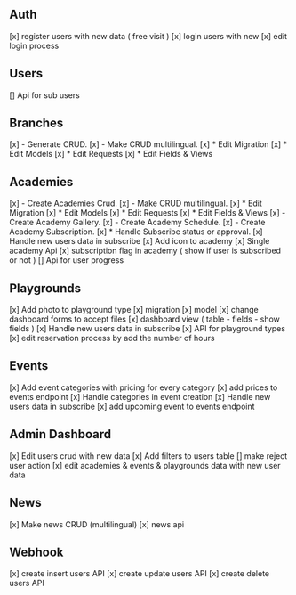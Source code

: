## Auth

[x] register users with new data ( free visit )
[x] login users with new 
[x] edit login process

## Users
[] Api for sub users

## Branches

[x] - Generate CRUD.
[x] - Make CRUD multilingual.
    [x] * Edit Migration
    [x] * Edit Models
    [x] * Edit Requests
    [x] * Edit Fields & Views


## Academies

[x] - Create Academies Crud.
[x] - Make CRUD multilingual.
    [x] * Edit Migration
    [x] * Edit Models
    [x] * Edit Requests
    [x] * Edit Fields & Views
[x] - Create Academy Gallery.
[x] - Create Academy Schedule.
[x] - Create Academy Subscription.
    [x] * Handle Subscribe status or approval.
[x] Handle new users data in subscribe
[x] Add icon to academy 
[x] Single academy Api
[x] subscription flag in academy ( show if user is subscribed or not )
[] Api for user progress
## Playgrounds

[x] Add photo to playground type
    [x] migration
    [x] model
    [x] change dashboard forms to accept files
    [x] dashboard view ( table - fields - show fields )
[x] Handle new users data in subscribe
[x] API for playground types
[x] edit reservation process by add the number of hours


## Events

[x] Add event categories with pricing for every category
[x] add prices to events endpoint
[x] Handle categories in event creation
[x] Handle new users data in subscribe
[x] add upcoming event to events endpoint


## Admin Dashboard


[x] Edit users crud with new data
[x] Add filters to users table
[] make reject user action
[x] edit academies & events & playgrounds data with new user data

## News

[x] Make news CRUD (multilingual)
[x] news api

## Webhook

[x] create insert users API
[x] create update users API
[x] create delete users API





